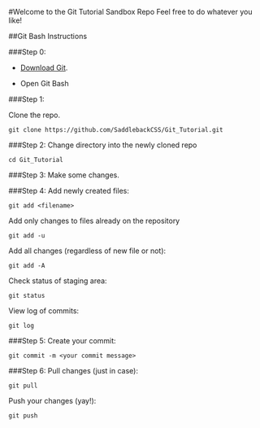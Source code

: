 #Welcome to the Git Tutorial Sandbox Repo
Feel free to do whatever you like!

##Git Bash Instructions

###Step 0:
- [Download Git](https://git-scm.com/).

- Open Git Bash

###Step 1:

Clone the repo.
```
git clone https://github.com/SaddlebackCSS/Git_Tutorial.git
```

###Step 2:
Change directory into the newly cloned repo
```
cd Git_Tutorial
```

###Step 3:
Make some changes.

###Step 4:
Add newly created files:
```
git add <filename>
```

Add only changes to files already on the repository
```
git add -u
```

Add all changes (regardless of new file or not):
```
git add -A
```

Check status of staging area:
```
git status
```

View log of commits:
```
git log
```

###Step 5:
Create your commit:
```
git commit -m <your commit message>
```

###Step 6:
Pull changes (just in case):
```
git pull
```

Push your changes (yay!):
```
git push
```